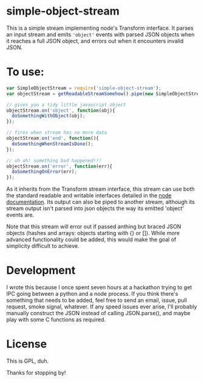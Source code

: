 simple-object-stream
==================

This is a simple stream implementing node's Transform interface. It parses an input stream and emits `'object'` events with parsed JSON objects when it reaches a full JSON object, and errors out when it encounters invalid JSON.

# To use:

```javascript
var SimpleObjectStream = require('simple-object-stream');
var objectStream = getReadableStreamSomehow().pipe(new SimpleObjectStream);

// gives you a tidy little javascript object
objectStream.on('object', function(obj){
  doSomethingWithObject(obj);
});

// fires when stream has no more data
objectStream.on('end', function(){
  doSomethingWhenStreamIsDone();
});

// uh oh! something bad happened!!!
objectStream.on('error', function(err){
  doSomethingOnError(err);
});

```

As it inherits from the Transform stream interface, this stream can use both the standard readable and writable interfaces detailed in the [node documentation](https://nodejs.org/api/stream.html). Its output can also be piped to another stream, although its stream output isn't parsed into json objects the way its emitted 'object' events are.

Note that this stream will error out if passed anthing but braced JSON objects (hashes and arrays: objects starting with {} or []). While more advanced functionality could be added, this would make the goal of simplicity difficult to achieve.

# Development

I wrote this because I once spent seven hours at a hackathon trying to get IPC going between a python and a node process. If you think there's something that needs to be added, feel free to send an email, issue, pull request, smoke signal, whatever. If any speed issues ever arise, I'll probably manually construct the JSON instead of calling JSON.parse(), and maybe play with some C functions as required.

# License

This is GPL, duh.

Thanks for stopping by!
